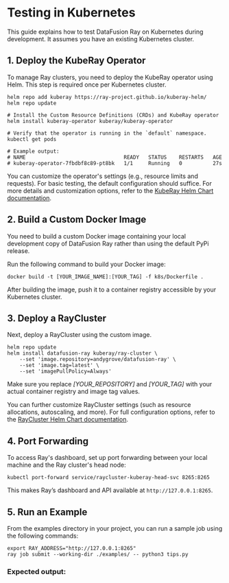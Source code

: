 # Testing in Kubernetes

This guide explains how to test DataFusion Ray on Kubernetes during development. It assumes you have an existing Kubernetes cluster.

## 1. Deploy the KubeRay Operator

To manage Ray clusters, you need to deploy the KubeRay operator using Helm. This step is required once per Kubernetes cluster.

```shell
helm repo add kuberay https://ray-project.github.io/kuberay-helm/
helm repo update

# Install the Custom Resource Definitions (CRDs) and KubeRay operator
helm install kuberay-operator kuberay/kuberay-operator

# Verify that the operator is running in the `default` namespace.
kubectl get pods

# Example output:
# NAME                                READY   STATUS    RESTARTS   AGE
# kuberay-operator-7fbdbf8c89-pt8bk   1/1     Running   0          27s
```

You can customize the operator's settings (e.g., resource limits and requests). For basic testing, the default configuration should suffice.
For more details and customization options, refer to the [KubeRay Helm Chart documentation](https://github.com/ray-project/kuberay-helm/tree/main/helm-chart/kuberay-operator).

## 2. Build a Custom Docker Image
You need to build a custom Docker image containing your local development copy of DataFusion Ray rather than using the default PyPi release.

Run the following command to build your Docker image:

```shell
docker build -t [YOUR_IMAGE_NAME]:[YOUR_TAG] -f k8s/Dockerfile .
```
After building the image, push it to a container registry accessible by your Kubernetes cluster.

## 3. Deploy a RayCluster
Next, deploy a RayCluster using the custom image.

```shell
helm repo update
helm install datafusion-ray kuberay/ray-cluster \
    --set 'image.repository=andygrove/datafusion-ray' \
    --set 'image.tag=latest' \
    --set 'imagePullPolicy=Always'
```
Make sure you replace *[YOUR_REPOSITORY]* and *[YOUR_TAG]* with your actual container registry and image tag values.

You can further customize RayCluster settings (such as resource allocations, autoscaling, and more).
For full configuration options, refer to the [RayCluster Helm Chart documentation](https://github.com/ray-project/kuberay-helm/tree/main/helm-chart/ray-cluster).

## 4. Port Forwarding

To access Ray's dashboard, set up port forwarding between your local machine and the Ray cluster's head node:

```shell
kubectl port-forward service/raycluster-kuberay-head-svc 8265:8265
```

This makes Ray’s dashboard and API available at `http://127.0.0.1:8265`.


## 5. Run an Example
From the examples directory in your project, you can run a sample job using the following commands:

```
export RAY_ADDRESS="http://127.0.0.1:8265"
ray job submit --working-dir ./examples/ -- python3 tips.py
```

### Expected output:
